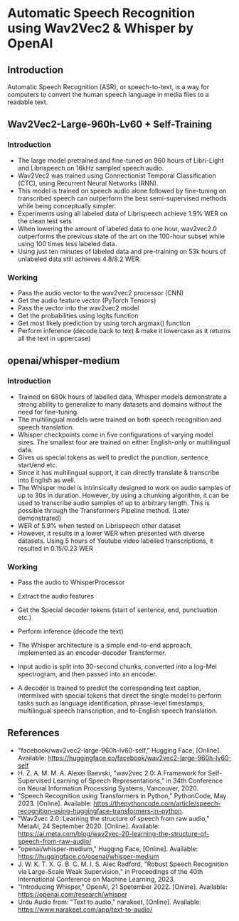 # Automatic Speech Recognition using Wav2Vec2 & Whisper by OpenAI

## Introduction
Automatic Speech Recognition (ASR), or speech-to-text, is a way for computers to convert the human speech language in media files to a readable text.

## Wav2Vec2-Large-960h-Lv60 + Self-Training
### Introduction
* The large model pretrained and fine-tuned on 960 hours of Libri-Light and Librispeech on 16kHz sampled speech audio. 
* Wav2Vec2 was trained using Connectionist Temporal Classification (CTC), using Recurrent Neural Networks (RNN).
* This model is trained on speech audio alone followed by fine-tuning on transcribed speech can outperform the best semi-supervised methods while being conceptually simpler.
* Experiments using all labeled data of Librispeech achieve 1.9% WER on the clean test sets
* When lowering the amount of labeled data to one hour, wav2vec2.0 outperforms the previous state of the art on the 100-hour subset while using 100 times less labeled data.
* Using just ten minutes of labeled data and pre-training on 53k hours of unlabeled data still achieves 4.8/8.2 WER.

### Working
* Pass the audio vector to the wav2vec2 processor (CNN)
* Get the audio feature vector (PyTorch Tensors)
* Pass the vector into the wav2vec2 model
* Get the probabilities using logits function
* Get most likely prediction by using torch.argmax() function
* Perform inference (decode back to text & make it lowercase as it returns all the text in uppercase)

## openai/whisper-medium
### Introduction
* Trained on 680k hours of labelled data, Whisper models demonstrate a strong ability to generalize to many datasets and domains without the need for fine-tuning.
* The multilingual models were trained on both speech recognition and speech translation.
* Whisper checkpoints come in five configurations of varying model sizes. The smallest four are trained on either English-only or multilingual data.
* Gives us special tokens as well to predict the punction, sentence start/end etc.
* Since it has multilingual support, it can directly translate & transcribe into English as well.
* The Whisper model is intrinsically designed to work on audio samples of up to 30s in duration. However, by using a chunking algorithm, it can be used to transcribe audio samples of up to arbitrary length. This is possible through the Transformers Pipeline method. (Later demonstrated)
* WER of 5.9% when tested on Librispeech other dataset
* However, it results in a lower WER when presented with diverse datasets. Using 5 hours of Youtube video labelled transcriptions, it resulted in 0.15/0.23 WER

### Working
* Pass the audio to WhisperProcessor
* Extract the audio features
* Get the Special decoder tokens (start of sentence, end, punctuation etc.)
* Perform inference (decode the text)

* The Whisper architecture is a simple end-to-end approach, implemented as an encoder-decoder Transformer.
* Input audio is split into 30-second chunks, converted into a log-Mel spectrogram, and then passed into an encoder.
* A decoder is trained to predict the corresponding text caption, intermixed with special tokens that direct the single model to perform tasks such as language identification, phrase-level timestamps, multilingual speech transcription, and to-English speech translation.

## References
* "facebook/wav2vec2-large-960h-lv60-self," Hugging Face, [Online]. Available: https://huggingface.co/facebook/wav2vec2-large-960h-lv60-self
* H. Z. A. M. M. A. Alexei Baevski, "wav2vec 2.0: A Framework for Self-Supervised Learning of Speech Representations," in 34th Conference on Neural Information Processing Systems, Vancouver, 2020.
* "Speech Recognition using Transformers in Python," PythonCode, May 2023. [Online]. Available: https://thepythoncode.com/article/speech-recognition-using-huggingface-transformers-in-python.
* "Wav2vec 2.0: Learning the structure of speech from raw audio," MetaAI, 24 September 2020. [Online]. Available: https://ai.meta.com/blog/wav2vec-20-learning-the-structure-of-speech-from-raw-audio/
* "openai/whisper-medium," Hugging Face, [Online]. Available: https://huggingface.co/openai/whisper-medium
* J. W. K. T. X. G. B. C. M. I. S. Alec Radford, "Robust Speech Recognition via Large-Scale Weak Supervision," in Proceedings of the 40th International Conference on Machine Learning, 2023.
* "Introducing Whisper," OpenAI, 21 Spetember 2022. [Online]. Available: https://openai.com/research/whisper
* Urdu Audio from: "Text to audio," narakeet, [Online]. Available: https://www.narakeet.com/app/text-to-audio/
